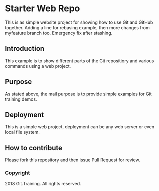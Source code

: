# Starter Web Repo

This is as simple website project for showing how to use Git and GitHub together. Adding a line for rebasing example, then more changes from myfeature branch too.
Emergency fix after stashing.

## Introduction

This example is to show different parts of the Git repositiory and various commands using a web project.

## Purpose

As stated above, the mail purpose is to provide simple examples for Git training demos.

## Deployment

This is a simple web project, deployment can be any web server or even local file system.

## How to contribute

Please fork this repository and then issue Pull Request for review.

### Copyright

2018 Git.Training. All rights reserved.